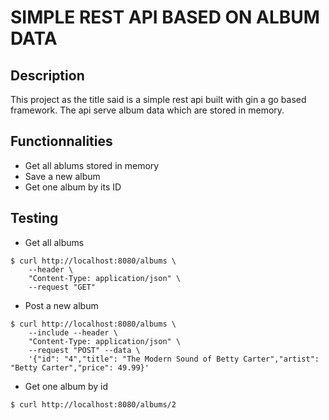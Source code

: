 # SIMPLE REST API BASED ON ALBUM DATA

## Description
This project as the title said is a simple rest api built with gin a go based framework. The api serve album data which are stored in memory.

## Functionnalities
- Get all ablums stored in memory
- Save a new album
- Get one album by its ID


## Testing
- Get all albums
```shell
$ curl http://localhost:8080/albums \
    --header \
    "Content-Type: application/json" \
    --request "GET"
```

- Post a new album
```shell
$ curl http://localhost:8080/albums \
    --include --header \
    "Content-Type: application/json" \
    --request "POST" --data \
    '{"id": "4","title": "The Modern Sound of Betty Carter","artist": "Betty Carter","price": 49.99}'
``` 

- Get one album by id
```shell
$ curl http://localhost:8080/albums/2
```